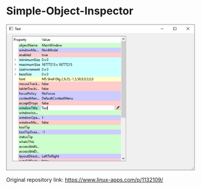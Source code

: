 # Simple-Object-Inspector

![](https://github.com/Qt-Widgets/Simple-Object-Inspector/blob/master/screenshot.png)

Original repository link: https://www.linux-apps.com/p/1132109/
